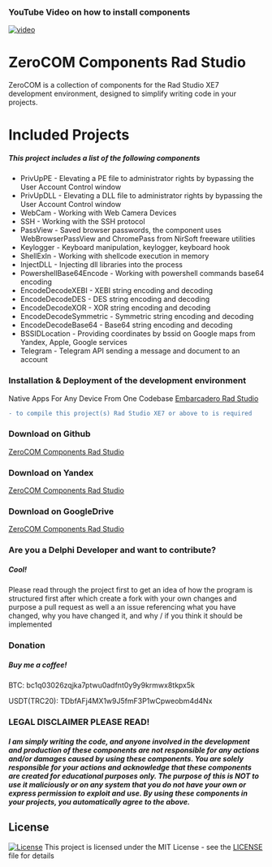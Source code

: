 ### YouTube Video on how to install components
[![video](https://i.postimg.cc/tCbZ8YJt/sddefault.jpg)](https://youtu.be/QXlYrOwxMv8?si=jMVDY-h5BJrpjfXG)

# ZeroCOM Components Rad Studio
ZeroCOM is a collection of components for the Rad Studio XE7 development environment, designed to simplify writing code in your projects.

# Included Projects
##### This project includes a list of the following components
- PrivUpPE - 
	Elevating a PE file to administrator rights by bypassing the User Account Control window
- PrivUpDLL - 
	Elevating a DLL file to administrator rights by bypassing the User Account Control window
- WebCam - 
	Working with Web Camera Devices
- SSH - 
	Working with the SSH protocol
- PassView - 
	Saved browser passwords, the component uses WebBrowserPassView and ChromePass from NirSoft freeware utilities
- Keylogger - 
	Keyboard manipulation, keylogger, keyboard hook
- ShellExIn - 
	Working with shellcode execution in memory
- InjectDLL - 
	Injecting dll libraries into the process
- PowershellBase64Encode - 
	Working with powershell commands base64 encoding
- EncodeDecodeXEBI - 
	XEBI string encoding and decoding
- EncodeDecodeDES - 
	DES string encoding and decoding
- EncodeDecodeXOR - 
	XOR string encoding and decoding
- EncodeDecodeSymmetric - 
	Symmetric string encoding and decoding
- EncodeDecodeBase64 - 
	Base64 string encoding and decoding
- BSSIDLocation - 
	Providing coordinates by bssid on Google maps from Yandex, Apple, Google services
- Telegram - 
	Telegram API sending a message and document to an account

### Installation & Deployment of the development environment
Native Apps For Any Device From One Codebase [Embarcadero Rad Studio](https://www.embarcadero.com/ru/products/rad-studio)

```diff
- to compile this project(s) Rad Studio XE7 or above to is required
```
### Download on Github
[ZeroCOM Components Rad Studio](https://github.com/NoNameDev-Git/ZeroCOM.git)

### Download on Yandex
[ZeroCOM Components Rad Studio](https://disk.yandex.ru/d/zjOXcaMx0p0BNA)

### Download on GoogleDrive
[ZeroCOM Components Rad Studio](https://drive.google.com/file/d/151nyF9KwreU1mrSudy_chs2m9OgMiTwZ/view?usp=sharing)

### Are you a Delphi Developer and want to contribute?
##### Cool!
Please read through the project first to get an idea of how the program is structured first after which create a fork with your own changes and purpose a pull request as well a an issue referencing what you have changed, why you have changed it, and why / if you think it should be implemented

### Donation
##### Buy me a coffee!
BTC: bc1q03026zqjka7ptwu0adfnt0y9y9krmwx8tkpx5k

USDT(TRC20): TDbfAFj4MX1w9J5fmF3P1wCpweobm4d4Nx

### LEGAL DISCLAIMER PLEASE READ!
##### I am simply writing the code, and anyone involved in the development and production of these components are not responsible for any actions and/or damages caused by using these components. You are solely responsible for your actions and acknowledge that these components are created for educational purposes only. The purpose of this is NOT to use it maliciously or on any system that you do not have your own or express permission to exploit and use. By using these components in your projects, you automatically agree to the above.


## License
[![License](http://img.shields.io/:license-mit-blue.svg?style=flat-square)](/LICENSE)
This project is licensed under the MIT License - see the [LICENSE](/LICENSE) file for details
